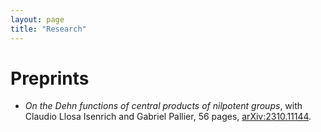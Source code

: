 ```yaml
---
layout: page
title: "Research"
---
```


# Preprints

* _On the Dehn functions of central products of nilpotent groups_, with Claudio Llosa Isenrich and Gabriel Pallier, 56 pages, [arXiv:2310.11144][CentralDehn].


[CentralDehn]: https://arxiv.org/abs/2310.11144
